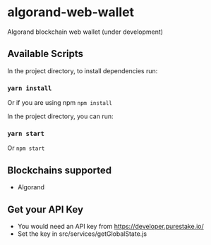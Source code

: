 # algorand-web-wallet
Algorand blockchain web wallet (under development)


## Available Scripts

In the project directory, to install dependencies run:

### `yarn install`

Or if you are using npm
`npm install`

In the project directory, you can run:

### `yarn start`

Or 
`npm start`


## Blockchains supported

- Algorand

## Get your API Key

- You would need an API key from https://developer.purestake.io/
- Set the key in src/services/getGlobalState.js